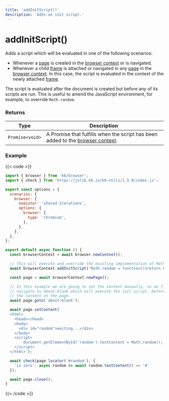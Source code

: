 ```yaml
---
title: 'addInitScript()'
description: 'Adds an init script.'
---
```


# addInitScript()

Adds a script which will be evaluated in one of the following scenarios:

- Whenever a [page](https://grafana.com/docs/k6/<K6_VERSION>/javascript-api/k6-browser/page/) is created in the [browser context](https://grafana.com/docs/k6/<K6_VERSION>/javascript-api/k6-browser/browsercontext) or is navigated.
- Whenever a child [frame](https://grafana.com/docs/k6/<K6_VERSION>/javascript-api/k6-browser/frame/) is attached or navigated in any [page](https://grafana.com/docs/k6/<K6_VERSION>/javascript-api/k6-browser/page/) in the [browser context](https://grafana.com/docs/k6/<K6_VERSION>/javascript-api/k6-browser/browsercontext). In this case, the script is evaluated in the context of the newly attached [frame](https://grafana.com/docs/k6/<K6_VERSION>/javascript-api/k6-browser/frame/).

The script is evaluated after the document is created but before any of its scripts are run. This is useful to amend the JavaScript environment, for example, to override `Math.random`.

### Returns

| Type            | Description                                                                                                                                                         |
| --------------- | ------------------------------------------------------------------------------------------------------------------------------------------------------------------- |
| `Promise<void>` | A Promise that fulfills when the script has been added to the [browser context](https://grafana.com/docs/k6/<K6_VERSION>/javascript-api/k6-browser/browsercontext). |

### Example

{{< code >}}

```javascript
import { browser } from 'k6/browser';
import { check } from 'https://jslib.k6.io/k6-utils/1.5.0/index.js';

export const options = {
  scenarios: {
    browser: {
      executor: 'shared-iterations',
      options: {
        browser: {
          type: 'chromium',
        },
      },
    },
  },
};

export default async function () {
  const browserContext = await browser.newContext();

  // This will execute and override the existing implementation of Math.random.
  await browserContext.addInitScript('Math.random = function(){return 0}');

  const page = await browserContext.newPage();

  // In this example we are going to set the content manually, so we first
  // navigate to about:blank which will execute the init script, before setting
  // the content on the page.
  await page.goto('about:blank');

  await page.setContent(`
  <html>
    <head></head>
    <body>
      <div id="random">waiting...</div>
    </body>
    <script>
        document.getElementById('random').textContent = Math.random();
    </script>
  </html>`);

  await check(page.locator('#random'), {
    'is zero': async random => await random.textContent() == '0'
  });

  await page.close();
}
```

{{< /code >}}
